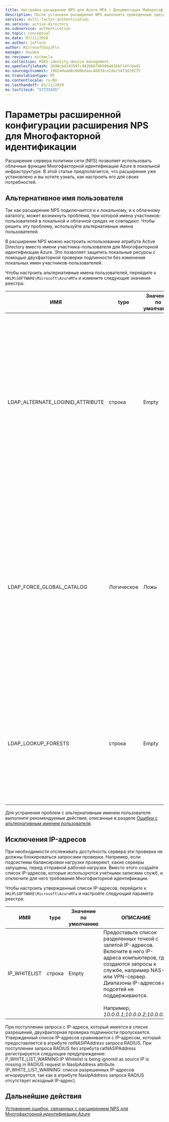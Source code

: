 ```yaml
---
title: Настройка расширения NPS для Azure MFA | Документация Майкрософт
description: После установки расширения NPS выполните приведенные здесь действия для расширенной настройки, например создание утвержденного списка IP-адресов и замена имени участника-пользователя.
services: multi-factor-authentication
ms.service: active-directory
ms.subservice: authentication
ms.topic: conceptual
ms.date: 07/11/2018
ms.author: joflore
author: MicrosoftGuyJFlo
manager: daveba
ms.reviewer: michmcla
ms.collection: M365-identity-device-management
ms.openlocfilehash: 2690cb4243597c942b6679b5864016bf14fcbad1
ms.sourcegitcommit: 1902adaa68c660bdaac46878ce2dec5473d29275
ms.translationtype: MT
ms.contentlocale: ru-RU
ms.lasthandoff: 03/11/2019
ms.locfileid: "57732435"
---
```

# <a name="advanced-configuration-options-for-the-nps-extension-for-multi-factor-authentication"></a>Параметры расширенной конфигурации расширения NPS для Многофакторной идентификации

Расширение сервера политики сети (NPS) позволяет использовать облачные функции Многофакторной идентификации Azure в локальной инфраструктуре. В этой статье предполагается, что расширение уже установлено и вы хотите узнать, как настроить его для своих потребностей. 

## <a name="alternate-login-id"></a>Альтернативное имя пользователя

Так как расширение NPS подключается и к локальному, и к облачному каталогу, может возникнуть проблема, при которой имена участников-пользователей в локальной и облачной средах не совпадают. Чтобы решить эту проблему, используйте альтернативные имена пользователей. 

В расширении NPS можно настроить использование атрибута Active Directory вместо имени участника-пользователя для Многофакторной идентификации Azure. Это позволяет защитить локальные ресурсы с помощью двухфакторной проверки подлинности без изменения локальных имен участников-пользователей. 

Чтобы настроить альтернативные имена пользователей, перейдите к `HKLM\SOFTWARE\Microsoft\AzureMfa` и измените следующие значения реестра:

| ИМЯ | type | Значение по умолчанию | ОПИСАНИЕ |
| ---- | ---- | ------------- | ----------- |
| LDAP_ALTERNATE_LOGINID_ATTRIBUTE | строка | Empty | Укажите имя атрибута Active Directory, которое нужно использовать вместо имени участника-пользователя. Этот атрибут используется в качестве атрибута AlternateLoginId. Если это значение реестра указано как [допустимый атрибут Active Directory](https://msdn.microsoft.com/library/ms675090.aspx) (например, mail или displayName), тогда значение атрибута используется вместо имени участника-пользователя для проверки подлинности. Если значение реестра пустое или не настроено, тогда AlternateLoginId отключен и имя участника-пользователя используется для проверки подлинности. |
| LDAP_FORCE_GLOBAL_CATALOG | Логическое | Ложь | Используйте этот параметр, чтобы принудительно использовать глобальный каталог для поисков LDAP при поиске AlternateLoginId. Настройте контроллер домена в качестве глобального каталога, добавьте для него атрибут AlternateLoginId, а затем включите этот параметр. <br><br> Если LDAP_LOOKUP_FORESTS настроен (не пустой), **этот параметр будет устанавливаться со значением TRUE** независимо от значения параметра реестра. В этом случае расширению NPS требуется глобальный каталог с настроенным атрибутом AlternateLoginId для каждого леса. |
| LDAP_LOOKUP_FORESTS | строка | Empty | Предоставьте список разделенных точкой с запятой лесов для поиска. Например, *contoso.com;foobar.com*. Если значение реестра настроено, расширение NPS итеративно ищет все леса в порядке, в котором они были перечислены, и возвращает первое успешное значение AlternateLoginId. Если значение реестра не настроено, поиск AlternateLoginId ограничен текущим доменом.|

Для устранения проблем с альтернативным именем пользователя выполните рекомендуемые действия, описанные в разделе [Ошибки с альтернативным именем пользователя](howto-mfa-nps-extension-errors.md#alternate-login-id-errors).

## <a name="ip-exceptions"></a>Исключения IP-адресов

При необходимости отслеживать доступность сервера эти проверки не должны блокироваться запросами проверки. Например, если подсистемы балансировки нагрузки проверяют, какие серверы запущены, перед отправкой рабочей нагрузки. Вместо этого создайте список IP-адресов, которые используются учетными записями служб, и отключите для него требования Многофакторной идентификации. 

Чтобы настроить утвержденный список IP-адресов, перейдите к `HKLM\SOFTWARE\Microsoft\AzureMfa` и настройте следующий параметр реестра: 

| ИМЯ | type | Значение по умолчанию | ОПИСАНИЕ |
| ---- | ---- | ------------- | ----------- |
| IP_WHITELIST | строка | Empty | Предоставьте список разделенных точкой с запятой IP-адресов. Включите в него IP-адреса компьютеров, где создаются запросы к службе, например NAS- или VPN-сервер. Диапазоны IP-адресов и подсетей не поддерживаются. <br><br> Например, *10.0.0.1;10.0.0.2;10.0.0.3*.

При поступлении запроса с IP-адреса, который имеется в списке разрешений, двухфакторная проверка подлинности пропускается. Утвержденный список IP-адресов сравнивается с IP-адресом, который предоставляется в атрибуте *ratNASIPAddress* запроса RADIUS. При поступлении запроса RADIUS без атрибута ratNASIPAddress регистрируется следующее предупреждение: P_WHITE_LIST_WARNING:IP Whitelist is being ignored as source IP is missing in RADIUS request in NasIpAddress attribute (P_WHITE_LIST_WARNING: список разрешенных IP-адресов игнорируется, так как в атрибуте NasIpAddress запроса RADIUS отсутствует исходный IP-адрес).

## <a name="next-steps"></a>Дальнейшие действия

[Устранение ошибок, связанных с расширением NPS для Многофакторной идентификации Azure](howto-mfa-nps-extension-errors.md)
